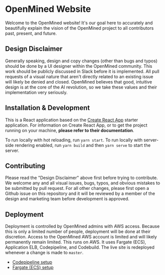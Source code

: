 # OpenMined Website

Welcome to the OpenMined website! It's our goal here to accurately and beautifully explain the vision of the OpenMined project to all contributors past, present, and future.

## Design Disclaimer

Generally speaking, design and copy changes (other than bugs and typos) should be done by a UI designer within the OpenMined community. This work should be publicly discussed in Slack before it is implemented. All pull requests of a visual nature that aren't directly related to an existing issue will likely be denied and closed. OpenMined believes that good, intuitive design is at the core of the AI revolution, so we take these values and their implementation very seriously.

## Installation & Development

This is a React application based on the [Create React App](https://github.com/facebookincubator/create-react-app) starter application. For information on Create React App, or to get the project running on your machine, **please refer to their documentation**.

To run locally with hot reloading, run `yarn start`. To run locally with server-side rendering enabled, run `yarn build` and then `yarn serve` to start the server.

## Contributing

Please read the "Design Disclaimer" above first before trying to contribute. We welcome any and all visual issues, bugs, typos, and obvious mistakes to be submitted by pull request. For all other changes, please first open a Github issue on this repository and it will be reviewed by a member of the design and marketing team before development is approved.

## Deployment

Deployment is controlled by OpenMined admins with AWS access. Because this is only a limited number of people, deployment will be done at their discretion. Access to the OpenMined AWS account is limited and will likely permanently remain limited. This runs on AWS. It uses Fargate (ECS), Application ELB, Codepipeline, and Codebuild. The live site is redeployed whenever a change is made to `master`.

* [Codepipeline setup](https://docs.aws.amazon.com/AmazonECS/latest/developerguide/ecs-cd-pipeline.html)
* [Fargate (ECS) setup](https://docs.aws.amazon.com/AmazonECS/latest/developerguide/ECS_GetStarted.html)
